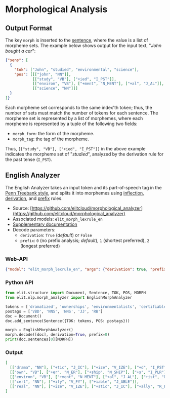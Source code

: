 # Morphological Analysis

## Output Format

The key `morph` is inserted to the [sentence](../documentation/output_format.html#sentence), where the value is a list of morpheme sets.
The example below shows output for the input text, "_John bought a car_":

```json
{"sens": [
  {
    "tok": ["John", "studied", "environmental", "science"], 
    "pos": [[["john", "NN"]],
            [["study", "VB"], ["+ied", "I_PST"]],
            [["environ", "VB"], ["+ment", "N_MENT"], ["+al", "J_AL"]], 
            [["science", "NN"]]] 
  }
]}
```

Each morpheme set corresponds to the same index'th token; thus, the number of sets must match the number of tokens for each sentence.
The morpheme set is represented by a list of morphemes, where each morpheme is represented by a tuple of the following two fields:

* `morph_form`: the form of the morpheme.
* `morph_tag`: the tag of the morpheme.

Thus, `[["study", "VB"], ["+ied", "I_PST"]]` in the above example indicates the morpheme set of "_studied_", analyzed by the derivation rule for the past tense (`I_PST`).

## English Analyzer

The English Analyzer takes an input token and its part-of-speech tag in the [Penn Treebank style](../documentation/english_datasets.html#mixed), 
and splits it into morphemes using [inflection](https://en.wikipedia.org/wiki/Inflection), [derivation](https://en.wikipedia.org/wiki/Morphological_derivation), and [prefix](https://en.wikipedia.org/wiki/Prefix) rules.

* Source: [https://github.com/elitcloud/morphological_analyzer](https://github.com/elitcloud/morphological_analyzer)
* Associated models: `elit_morph_lexrule_en`
* [Supplementary documentation](supplementary/english_morph_analyzer.html)
* Decode parameters:
  * `derivation`: `True` (_default_) or `False`
  * `prefix`: `0` (no prefix analysis; _default_), `1` (shortest preferred), `2` (longest preferred)
  

### Web-API

```json
{"model": "elit_morph_lexrule_en", "args": {"derivation": true, "prefix": 0}}
```

### Python API

```python
from elit.structure import Document, Sentence, TOK, POS, MORPH
from elit.nlp.morph_analyzer import EnglishMorphAnalyzer

tokens = ['dramatized', 'ownerships', 'environmentalists', 'certifiable', 'realistically']
postags = ['VBD', 'NNS', 'NNS', 'JJ', 'RB']
doc = Document()
doc.add_sentence(Sentence({TOK: tokens, POS: postags}))

morph = EnglishMorphAnalyzer()
morph.decode([doc], derivation=True, prefix=0)
print(doc.sentences[0][MORPH])
```

### Output

```json
[
  [["drama", "NN"], ["+tic", "J_IC"], ["+ize", "V_IZE"], ["+d", "I_PST"]], 
  [["own", "VB"], ["+er", "N_ER"], ["+ship", "N_SHIP"], ["+s", "I_PLR"]], 
  [["environ", "VB"], ["+ment", "N_MENT"], ["+al", "J_AL"], ["+ist", "N_IST"], ["+s", "I_PLR"]], 
  [["cert", "NN"], ["+ify", "V_FY"], ["+iable", "J_ABLE"]], 
  [["real", "NN"], ["+ize", "V_IZE"], ["+stic", "J_IC"], ["+ally", "R_LY"]]
]
```
